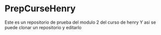 # PrepCurseHenry
Este es un repositorio de prueba del modulo 2 del curso de henry
Y asi se puede clonar un repositorio y editarlo